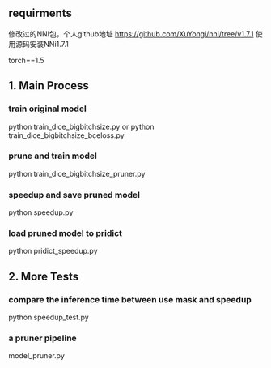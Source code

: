## requirments
修改过的NNI包，个人github地址
https://github.com/XuYongi/nni/tree/v1.7.1
使用源码安装NNi1.7.1

torch==1.5

## 1. Main Process
### train original model

python train_dice_bigbitchsize.py
or
python train_dice_bigbitchsize_bceloss.py

### prune and train model
python train_dice_bigbitchsize_pruner.py

### speedup and save pruned model
python speedup.py

### load pruned model to pridict
python pridict_speedup.py


## 2. More Tests
### compare the inference time between use mask and speedup 
python speedup_test.py

### a pruner pipeline
model_pruner.py